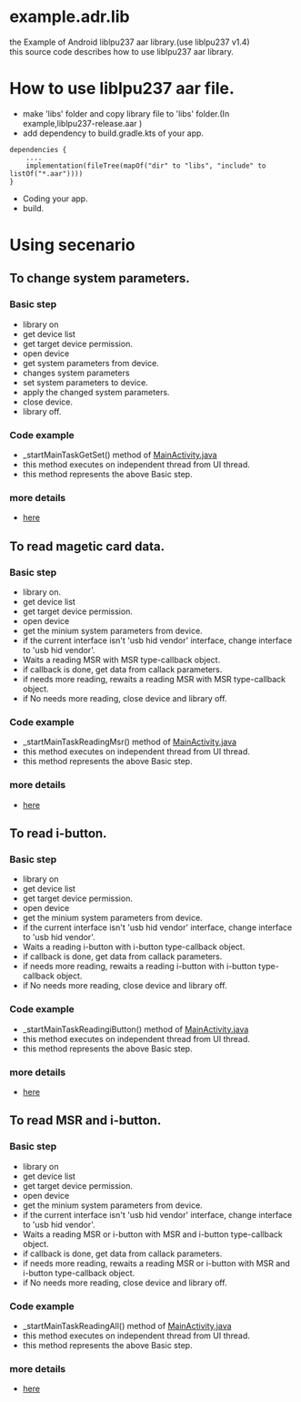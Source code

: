 # example.adr.lib
the Example of Android liblpu237 aar library.(use liblpu237 v1.4) <br>
this source code describes how to use liblpu237 aar library.<br>


# How to use liblpu237 aar file.
+ make 'libs' folder and copy library file to 'libs' folder.(In example,liblpu237-release.aar )
+ add dependency to build.gradle.kts of your app.
```
dependencies {
    ....
    implementation(fileTree(mapOf("dir" to "libs", "include" to listOf("*.aar"))))
}
```
+ Coding your app.
+ build.

# Using secenario
## To change system parameters.
### Basic step
+ library on
+ get device list
+ get target device permission.
+ open device
+ get system parameters from device.
+ changes system parameters
+ set system parameters to device.
+ apply the changed system parameters.
+ close device.
+ library off.

### Code example
+ _startMainTaskGetSet() method of  [MainActivity.java](/app/src/main/java/kr/co/elpusk/example/lib/MainActivity.java)
+ this method executes on independent thread from UI thread.
+ this method represents the above Basic step.

### more details
+ [here](/doc/getset.md)

## To read magetic card data.
### Basic step
+ library on.
+ get device list
+ get target device permission.
+ open device
+ get the minium system parameters from device.
+ if the current interface isn't 'usb hid vendor' interface, change interface to 'usb hid vendor'.
+ Waits a reading MSR with MSR type-callback object.
+ if callback is done, get data from callack parameters.
+ if needs more reading, rewaits a reading MSR with MSR type-callback object.
+ if No needs more reading, close device and library off.

### Code example
+ _startMainTaskReadingMsr() method of  [MainActivity.java](/app/src/main/java/kr/co/elpusk/example/lib/MainActivity.java)
+ this method executes on independent thread from UI thread.
+ this method represents the above Basic step.

### more details
+ [here](/doc/readmsr.md)


## To read i-button.
### Basic step
+ library on
+ get device list
+ get target device permission.
+ open device
+ get the minium system parameters from device.
+ if the current interface isn't 'usb hid vendor' interface, change interface to 'usb hid vendor'.
+ Waits a reading i-button with i-button type-callback object.
+ if callback is done, get data from callack parameters.
+ if needs more reading, rewaits a reading i-button with i-button type-callback object.
+ if No needs more reading, close device and library off.

### Code example
+ _startMainTaskReadingiButton() method of  [MainActivity.java](/app/src/main/java/kr/co/elpusk/example/lib/MainActivity.java)
+ this method executes on independent thread from UI thread.
+ this method represents the above Basic step.

### more details
+ [here](/doc/readibutton.md)

## To read MSR and i-button.
### Basic step
+ library on
+ get device list
+ get target device permission.
+ open device
+ get the minium system parameters from device.
+ if the current interface isn't 'usb hid vendor' interface, change interface to 'usb hid vendor'.
+ Waits a reading MSR or i-button with MSR and i-button type-callback object.
+ if callback is done, get data from callack parameters.
+ if needs more reading, rewaits a reading MSR or i-button with MSR and i-button type-callback object.
+ if No needs more reading, close device and library off.

### Code example
+ _startMainTaskReadingAll() method of  [MainActivity.java](/app/src/main/java/kr/co/elpusk/example/lib/MainActivity.java)
+ this method executes on independent thread from UI thread.
+ this method represents the above Basic step.

### more details
+ [here](/doc/readmsributton.md)
